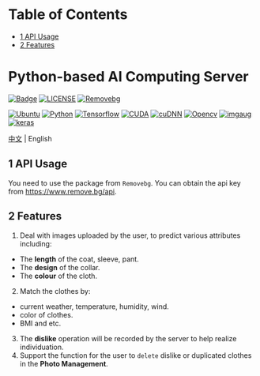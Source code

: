 # Table of Contents
* [1 API Usage](#1-api-usage)
* [2 Features](#2-features)
# Python-based AI Computing Server
[![Badge](https://img.shields.io/badge/Website-MyCloudwear-%2322B8DB.svg)](https://mycloudwear.com)
[![LICENSE](https://img.shields.io/badge/License-Anti%20996-%23FF4D5B.svg?style=flat-square)](https://github.com/996icu/996.ICU/blob/master/LICENSE)
[![Removebg](https://img.shields.io/badge/dependencies-up%20to%20date-brightgreen.svg)](https://www.remove.bg/api)

[![Ubuntu](https://img.shields.io/badge/Ubuntu-18.04-%234000FF.svg)](http://releases.ubuntu.com/18.04/)
[![Python](https://img.shields.io/badge/Python-3.6.7-%237000FF.svg)](https://www.python.org/downloads/release/python-367/)
[![Tensorflow](https://img.shields.io/badge/Tensorflow-1.8.0-%237060FF.svg)](https://www.tensorflow.org/install/source)
[![CUDA](https://img.shields.io/badge/CUDA-9.0.176-%237090FF.svg)](https://developer.nvidia.com/cuda-90-download-archive)
[![cuDNN](https://img.shields.io/badge/cuDNN-7.5.0-%2370B0FF.svg)](https://developer.nvidia.com/cudnn)
[![Opencv](https://img.shields.io/badge/Opencv-3.4.5.20-%2370C0FF.svg)](https://pypi.org/project/opencv-python/3.4.5.20/)
[![imgaug](https://img.shields.io/badge/imgaug-0.2.5-%2370D0FF.svg)](https://pypi.org/project/imgaug/0.2.5/)
[![keras](https://img.shields.io/badge/keras-2.1.6-%2370E0FF.svg)](https://pypi.org/project/Keras/2.1.6/)

[中文](README_CN.md) | English
## 1 API Usage
You need to use the package from `Removebg`.
You can obtain the api key from https://www.remove.bg/api. 
## 2 Features
1. Deal with images uploaded by the user, to predict various attributes including:

* The **length** of the coat, sleeve, pant. 
* The **design** of the collar. 
* The **colour** of the cloth. 

2. Match the clothes by: 

* current weather, temperature, humidity, wind.
* color of clothes.
* BMI and etc.

3. The **dislike** operation will be recorded by the server to help realize individuation.
4. Support the function for the user to `delete` dislike or duplicated clothes in the **Photo Management**.

